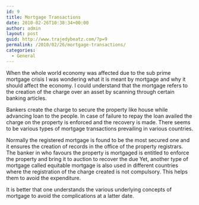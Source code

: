 ```yaml
---
id: 9
title: Mortgage Transactions
date: 2010-02-26T10:38:34+00:00
author: admin
layout: post
guid: http://www.trajedybeatz.com/?p=9
permalink: /2010/02/26/mortgage-transactions/
categories:
  - General
---
```

When the whole world economy was affected due to the sub prime mortgage crisis I was wondering what it is meant by mortgage and why it should affect the economy. I could understand that the mortgage refers to the creation of the charge over an asset by scanning through certain banking articles.

Bankers create the charge to secure the property like house while advancing loan to the people. In case of failure to repay the loan availed the charge on the property is enforced and the recovery is made. There seems to be various types of mortgage transactions prevailing in various countries.

Normally the registered mortgage is found to be the most secured one and it ensures the creation of records in the office of the property registrars. The banker in who favours the property is mortgaged is entitled to enforce the property and bring it to auction to recover the due Yet, another type of mortgage called equitable mortgage is also used in different countries where the registration of the charge created is not compulsory. This helps them to avoid the expenditure.

It is better that one understands the various underlying concepts of mortgage to avoid the complications at a latter date.
